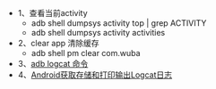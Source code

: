 - 1、查看当前activity
	- adb shell dumpsys activity top | grep ACTIVITY
	- adb shell dumpsys activity activities
- 2、clear app 清除缓存
	- adb shell pm clear com.wuba
- 3、[adb logcat 命令](https://blog.csdn.net/zhaohuih/article/details/106905219)
- 4、[Android获取存储和打印输出Logcat日志](https://blog.csdn.net/weixin_45265547/article/details/121676425)